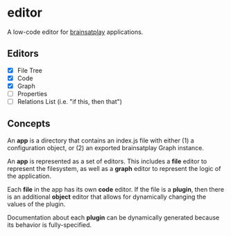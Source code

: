 # editor
A low-code editor for [brainsatplay](https://github.com/brainsatplay/brainsatplay) applications.

## Editors
- [x] File Tree
- [x] Code
- [x] Graph
- [ ] Properties
- [ ] Relations List (i.e. "if this, then that")

## Concepts
An **app** is a directory that contains an index.js file with either (1) a configuration object, or (2) an exported brainsatplay Graph instance.

An **app** is represented as a set of editors. This includes a **file** editor to represent the filesystem, as well as a **graph** editor to represent the logic of the application.

Each **file** in the app has its own **code** editor. If the file is a **plugin**, then there is an additional **object** editor that allows for dynamically changing the values of the plugin.

Documentation about each **plugin** can be dynamically generated because its behavior is fully-specified. 

